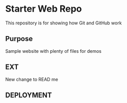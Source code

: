 # Starter Web Repo

This repository is for showing how Git and GitHub work

## Purpose

Sample website with plenty of files for demos

## EXT
New change to READ me

## DEPLOYMENT
